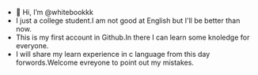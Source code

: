 - 👋 Hi, I’m @whitebookkk
- I just a college student.I am not good at English but I'll be better than now.
- This is my first account in Github.In there I can learn some knoledge for everyone.
- I will share my learn experience in c language from this day forwords.Welcome evreyone to point out my mistakes.
